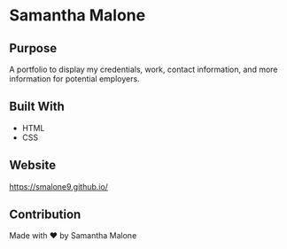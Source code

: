 # Samantha Malone

## Purpose
A portfolio to display my credentials, work, contact information, and more information for potential employers.

## Built With
* HTML
* CSS

## Website
https://smalone9.github.io/

## Contribution
Made with ❤️ by Samantha Malone